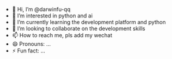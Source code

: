 - 👋 Hi, I’m @darwinfu-qq
- 👀 I’m interested in python and ai
- 🌱 I’m currently learning the development platform and python
- 💞️ I’m looking to collaborate on the development skills
- 📫 How to reach me, pls add my wechat
- 😄 Pronouns: ...
- ⚡ Fun fact: ...

<!---
darwinfu-qq/darwinfu-qq is a ✨ special ✨ repository because its `README.md` (this file) appears on your GitHub profile.
You can click the Preview link to take a look at your changes.
--->
